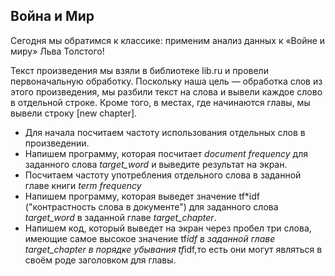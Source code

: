 ## Война и Мир

Сегодня мы обратимся к классике: применим анализ данных к «Войне и миру» Льва Толстого!

Текст произведения мы взяли в библиотеке lib.ru и провели первоначальную обработку. Поскольку наша цель — обработка слов из этого произведения, мы разбили текст на слова и вывели каждое слово в отдельной строке. Кроме того, в местах, где начинаются главы, мы вывели строку [new chapter].

* Для начала посчитаем частоту использования отдельных слов в произведении.
* Напишем программу, которая посчитает *document frequency* для заданного слова *target_word* и выведите результат на экран.
* Посчитаем частоту употребления отдельного слова в заданной главе книги *term frequency*
* Напишем программу, которая выведет значение tf*idf ("контрастность слова в документе") для заданного слова *target_word* в заданной главе *target_chapter*.
* Напишем код, который выведет на экран через пробел три слова, имеющие самое высокое значение tf*idf в заданной главе target_chapter в порядке убывания tf*idf,то есть они могут являться в своём роде заголовком для главы.

